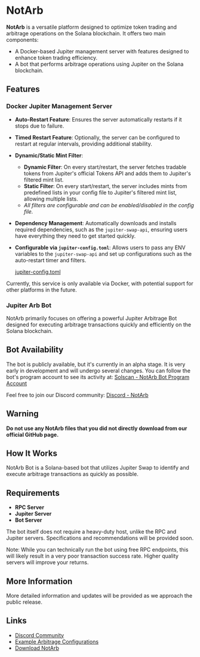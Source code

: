# NotArb

**NotArb** is a versatile platform designed to optimize token trading and arbitrage operations on the Solana blockchain. It offers two main components:

- A Docker-based Jupiter management server with features designed to enhance token trading efficiency.
- A bot that performs arbitrage operations using Jupiter on the Solana blockchain.


## Features

### Docker Jupiter Management Server
- **Auto-Restart Feature**: Ensures the server automatically restarts if it stops due to failure.
- **Timed Restart Feature**: Optionally, the server can be configured to restart at regular intervals, providing additional stability.
- **Dynamic/Static Mint Filter**:
  - **Dynamic Filter**: On every start/restart, the server fetches tradable tokens from Jupiter's official Tokens API and adds them to Jupiter's filtered mint list.
  - **Static Filter**: On every start/restart, the server includes mints from predefined lists in your config file to Jupiter's filtered mint list, allowing multiple lists. 
  - _All filters are configurable and can be enabled/disabled in the config file._

- **Dependency Management**: Automatically downloads and installs required dependencies, such as the `jupiter-swap-api`, ensuring users have everything they need to get started quickly.
- **Configurable via `jupiter-config.toml`**: Allows users to pass any ENV variables to the `jupiter-swap-api` and set up configurations such as the auto-restart timer and filters.

  [jupiter-config.toml](https://github.com/NotArb/Jupiter/blob/main/releases-wip/docker-jupiter/jupiter-config.toml)

Currently, this service is only available via Docker, with potential support for other platforms in the future.

### Jupiter Arb Bot
NotArb primarily focuses on offering a powerful Jupiter Arbitrage Bot designed for executing arbitrage transactions quickly and efficiently on the Solana blockchain.

## Bot Availability
The bot is publicly available, but it's currently in an alpha stage. It is very early in development and will undergo several changes. You can follow the bot's program account to see its activity at:
[Solscan - NotArb Bot Program Account](https://solscan.io/account/BqirtYFXWbEaQr2VxcDKZ7nehZqNtqrLJbpoUaBpPZ6z)

Feel free to join our Discord community:
[Discord - NotArb](https://discord.notarb.org)

## Warning
**Do not use any NotArb files that you did not directly download from our official GitHub page.**

## How It Works
NotArb Bot is a Solana-based bot that utilizes Jupiter Swap to identify and execute arbitrage transactions as quickly as possible.

## Requirements
- **RPC Server**
- **Jupiter Server**
- **Bot Server**

The bot itself does not require a heavy-duty host, unlike the RPC and Jupiter servers. Specifications and recommendations will be provided soon.

Note: While you can technically run the bot using free RPC endpoints, this will likely result in a very poor transaction success rate. Higher quality servers will improve your returns.

## More Information
More detailed information and updates will be provided as we approach the public release.

## Links
- [Discord Community](https://discord.notarb.org)
- [Example Arbitrage Configurations](https://examples.notarb.org)
- [Download NotArb](https://download.notarb.org)

